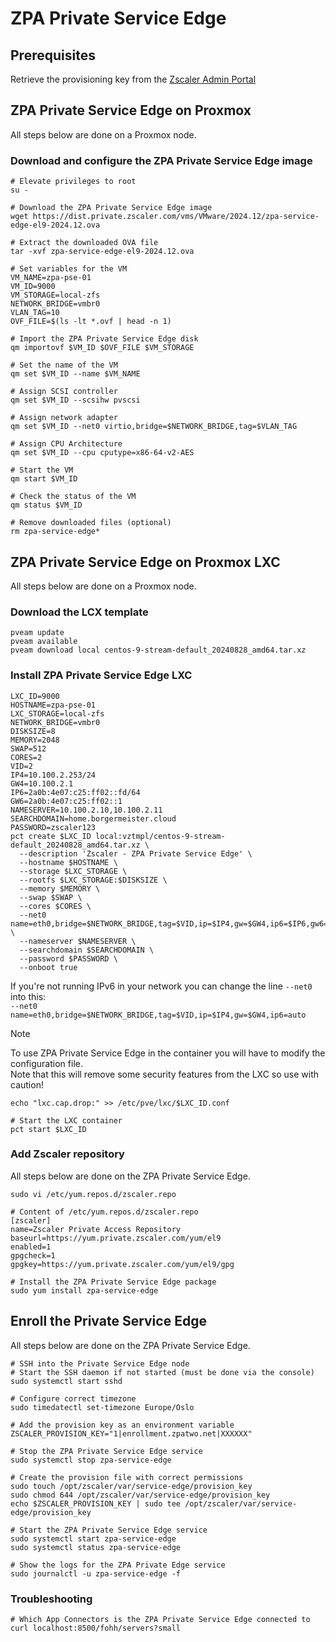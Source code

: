 # ZPA Private Service Edge

## Prerequisites

Retrieve the provisioning key from the [Zscaler Admin Portal](https://console.zscaler.com/private#privateBrokers)

## ZPA Private Service Edge on Proxmox

All steps below are done on a Proxmox node.

### Download and configure the ZPA Private Service Edge image

```shell
# Elevate privileges to root
su -

# Download the ZPA Private Service Edge image
wget https://dist.private.zscaler.com/vms/VMware/2024.12/zpa-service-edge-el9-2024.12.ova

# Extract the downloaded OVA file
tar -xvf zpa-service-edge-el9-2024.12.ova

# Set variables for the VM
VM_NAME=zpa-pse-01
VM_ID=9000
VM_STORAGE=local-zfs
NETWORK_BRIDGE=vmbr0
VLAN_TAG=10
OVF_FILE=$(ls -lt *.ovf | head -n 1)

# Import the ZPA Private Service Edge disk
qm importovf $VM_ID $OVF_FILE $VM_STORAGE

# Set the name of the VM
qm set $VM_ID --name $VM_NAME

# Assign SCSI controller
qm set $VM_ID --scsihw pvscsi

# Assign network adapter
qm set $VM_ID --net0 virtio,bridge=$NETWORK_BRIDGE,tag=$VLAN_TAG

# Assign CPU Architecture
qm set $VM_ID --cpu cputype=x86-64-v2-AES

# Start the VM
qm start $VM_ID

# Check the status of the VM
qm status $VM_ID

# Remove downloaded files (optional)
rm zpa-service-edge*
```

## ZPA Private Service Edge on Proxmox LXC

All steps below are done on a Proxmox node.

### Download the LCX template

```shell
pveam update
pveam available
pveam download local centos-9-stream-default_20240828_amd64.tar.xz
```

### Install ZPA Private Service Edge LXC

```shell
LXC_ID=9000
HOSTNAME=zpa-pse-01
LXC_STORAGE=local-zfs
NETWORK_BRIDGE=vmbr0
DISKSIZE=8
MEMORY=2048
SWAP=512
CORES=2
VID=2
IP4=10.100.2.253/24
GW4=10.100.2.1
IP6=2a0b:4e07:c25:ff02::fd/64
GW6=2a0b:4e07:c25:ff02::1
NAMESERVER=10.100.2.10,10.100.2.11
SEARCHDOMAIN=home.borgermeister.cloud
PASSWORD=zscaler123
pct create $LXC_ID local:vztmpl/centos-9-stream-default_20240828_amd64.tar.xz \
  --description 'Zscaler - ZPA Private Service Edge' \
  --hostname $HOSTNAME \
  --storage $LXC_STORAGE \
  --rootfs $LXC_STORAGE:$DISKSIZE \
  --memory $MEMORY \
  --swap $SWAP \
  --cores $CORES \
  --net0 name=eth0,bridge=$NETWORK_BRIDGE,tag=$VID,ip=$IP4,gw=$GW4,ip6=$IP6,gw6=$GW6 \
  --nameserver $NAMESERVER \
  --searchdomain $SEARCHDOMAIN \
  --password $PASSWORD \
  --onboot true
```

If you're not running IPv6 in your network you can change the line `--net0` into this:  
`--net0 name=eth0,bridge=$NETWORK_BRIDGE,tag=$VID,ip=$IP4,gw=$GW4,ip6=auto`

> [!NOTE]
> To use ZPA Private Service Edge in the container you will have to modify the configuration file.  
> Note that this will remove some security features from the LXC so use with caution!
>
> `echo "lxc.cap.drop:" >> /etc/pve/lxc/$LXC_ID.conf`

```shell
# Start the LXC container
pct start $LXC_ID
```

### Add Zscaler repository

All steps below are done on the ZPA Private Service Edge.

`sudo vi /etc/yum.repos.d/zscaler.repo`

```shell
# Content of /etc/yum.repos.d/zscaler.repo
[zscaler]
name=Zscaler Private Access Repository
baseurl=https://yum.private.zscaler.com/yum/el9
enabled=1
gpgcheck=1
gpgkey=https://yum.private.zscaler.com/yum/el9/gpg
```

```shell
# Install the ZPA Private Service Edge package
sudo yum install zpa-service-edge
```

## Enroll the Private Service Edge

All steps below are done on the ZPA Private Service Edge.

```shell
# SSH into the Private Service Edge node
# Start the SSH daemon if not started (must be done via the console)
sudo systemctl start sshd

# Configure correct timezone
sudo timedatectl set-timezone Europe/Oslo

# Add the provision key as an environment variable
ZSCALER_PROVISION_KEY="1|enrollment.zpatwo.net|XXXXXX"

# Stop the ZPA Private Service Edge service
sudo systemctl stop zpa-service-edge

# Create the provision file with correct permissions
sudo touch /opt/zscaler/var/service-edge/provision_key
sudo chmod 644 /opt/zscaler/var/service-edge/provision_key
echo $ZSCALER_PROVISION_KEY | sudo tee /opt/zscaler/var/service-edge/provision_key

# Start the ZPA Private Service Edge service
sudo systemctl start zpa-service-edge
sudo systemctl status zpa-service-edge

# Show the logs for the ZPA Private Edge service
sudo journalctl -u zpa-service-edge -f
```

### Troubleshooting

```shell
# Which App Connectors is the ZPA Private Service Edge connected to
curl localhost:8500/fohh/servers?small
```
